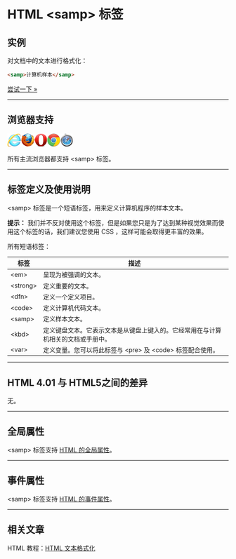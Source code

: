 # HTML &lt;samp&gt; 标签

## 实例

对文档中的文本进行格式化：

```HTML
<samp>计算机样本</samp> 
```

[尝试一下 »](http://www.runoob.com/try/try.php?filename=tryhtml_phrase_test)

--------

## 浏览器支持

![Internet Explorer](images/compatible_ie.gif)![Firefox](images/compatible_firefox.gif)![Opera](images/compatible_opera.gif)![Google Chrome](images/compatible_chrome.gif)![Safari](images/compatible_safari.gif)

所有主流浏览器都支持 &lt;samp&gt; 标签。

--------

## 标签定义及使用说明

&lt;samp&gt; 标签是一个短语标签，用来定义计算机程序的样本文本。

**提示：** 我们并不反对使用这个标签，但是如果您只是为了达到某种视觉效果而使用这个标签的话，我们建议您使用 CSS ，这样可能会取得更丰富的效果。

所有短语标签：

| 标签 | 描述 |
| ---- | ---- |
| &lt;em&gt; | 呈现为被强调的文本。 |
| &lt;strong&gt; | 定义重要的文本。 |
| &lt;dfn&gt; | 定义一个定义项目。 |
| &lt;code&gt; | 定义计算机代码文本。 |
| &lt;samp&gt; | 定义样本文本。 |
| &lt;kbd&gt; | 定义键盘文本。它表示文本是从键盘上键入的。它经常用在与计算机相关的文档或手册中。 |
| &lt;var&gt; | 定义变量。您可以将此标签与 &lt;pre&gt; 及 &lt;code&gt; 标签配合使用。 |

--------

## HTML 4.01 与 HTML5之间的差异

无。

--------

## 全局属性

&lt;samp&gt; 标签支持 [HTML 的全局属性](003_ref-standardattributes.md)。

--------

## 事件属性

&lt;samp&gt; 标签支持 [HTML 的事件属性](004_ref-eventattributes.md)。

--------

## 相关文章

HTML 教程：[HTML 文本格式化](http://www.runoob.com/html/html-formatting.html)
